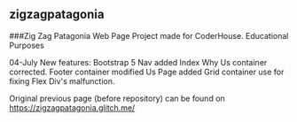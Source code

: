 ## zigzagpatagonia
###Zig Zag  Patagonia Web Page
Project made for CoderHouse.
Educational Purposes

04-July
New features: 
Bootstrap 5 Nav added
Index Why Us container corrected.
Footer container modified
Us Page added Grid container use for fixing Flex Div's malfunction.

Original previous page (before repository) can be found on
https://zigzagpatagonia.glitch.me/



